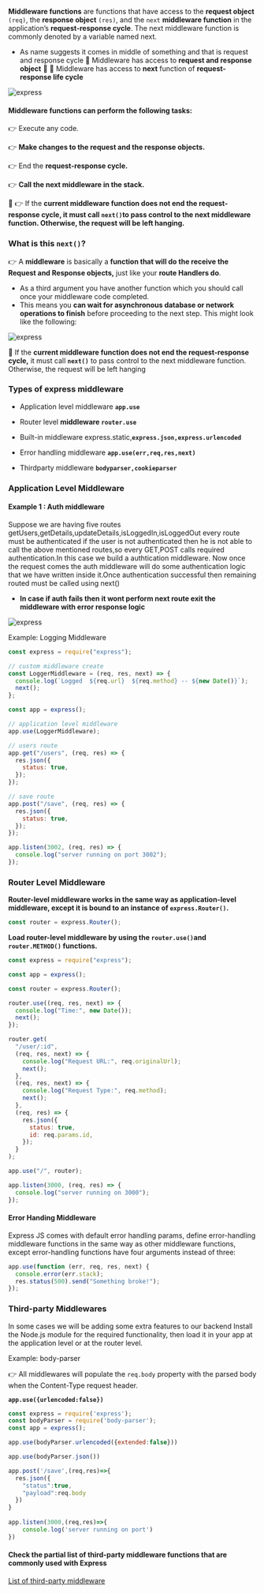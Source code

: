 **Middleware functions** are functions that have access to the **request object** `(req)`, the **response object** `(res)`, and the `next` **middleware function** in the application’s **request-response cycle**.
The next middleware function is commonly denoted by a variable named next.

- As name suggests it comes in middle of something and that is request and response cycle
  🛑 Middleware has access to **request and response object** 🛑
  🛑 Middleware has access to **next** function of **request-response life cycle**

![express](express.png "Express Server")

#### Middleware functions can perform the following tasks:

👉 Execute any code.

👉 **Make changes to the request and the response objects.**

👉 End the **request-response cycle.**

👉 **Call the next middleware in the stack.**

🛑 👉 If the **current middleware function does not end the request-response cycle, it must call `next()`to pass control to the next middleware function. Otherwise, the request will be left hanging.**

### What is this **`next()`**?

👉 A **middleware** is basically a **function that will do the receive the Request and Response objects,** just like your **route Handlers do**.

- As a third argument you have another function which you should call once your middleware code completed.
- This means you **can wait for asynchronous database or network operations to finish** before proceeding to the next step. This might look like the following:

![express](middleware.png "Express Server")

🛑 If the **current middleware function does not end the request-response cycle,** it must call **`next()`** to pass control to the next middleware function. Otherwise, the request will be left hanging

### Types of express middleware

- Application level middleware **`app.use`**

- Router level **middleware `router.use`**
- Built-in middleware express.static,**`express.json,express.urlencoded`**
- Error handling middleware **`app.use(err,req,res,next)`**
- Thirdparty middleware **`bodyparser,cookieparser`**

### Application Level Middleware

#### Example 1 : Auth middleware

Suppose we are having five routes getUsers,getDetails,updateDetails,isLoggedIn,isLoggedOut
every route must be authenticated if the user is not authenticated then he is not able to call the above mentioned routes,so every GET,POST calls required authentication.In this case we build a authtication middleware.
Now once the request comes the auth middleware will do some authentication logic that we have written inside it.Once authentication successful then remaining routed must be called using next()

- **In case if auth fails then it wont perform next route exit the middleware with error response logic**

![express](middleware2.png "Express Server")

Example: Logging Middleware

```js
const express = require("express");

// custom middleware create
const LoggerMiddleware = (req, res, next) => {
  console.log(`Logged  ${req.url}  ${req.method} -- ${new Date()}`);
  next();
};

const app = express();

// application level middleware
app.use(LoggerMiddleware);

// users route
app.get("/users", (req, res) => {
  res.json({
    status: true,
  });
});

// save route
app.post("/save", (req, res) => {
  res.json({
    status: true,
  });
});

app.listen(3002, (req, res) => {
  console.log("server running on port 3002");
});
```

### Router Level Middleware

**Router-level middleware works in the same way as application-level middleware, except it is bound to an instance of `express.Router()`.**

```js
const router = express.Router();
```

**Load router-level middleware by using the `router.use()`and `router.METHOD()` functions.**

```js
const express = require("express");

const app = express();

const router = express.Router();

router.use((req, res, next) => {
  console.log("Time:", new Date());
  next();
});

router.get(
  "/user/:id",
  (req, res, next) => {
    console.log("Request URL:", req.originalUrl);
    next();
  },
  (req, res, next) => {
    console.log("Request Type:", req.method);
    next();
  },
  (req, res) => {
    res.json({
      status: true,
      id: req.params.id,
    });
  }
);

app.use("/", router);

app.listen(3000, (req, res) => {
  console.log("server running on 3000");
});
```

#### Error Handing Middleware

Express JS comes with default error handling params, define error-handling middleware functions in the same way as other middleware functions, except error-handling functions have four arguments instead of three:

```js
app.use(function (err, req, res, next) {
  console.error(err.stack);
  res.status(500).send("Something broke!");
});
```
### Third-party Middlewares

In some cases we will be adding some extra features to our backend
Install the Node.js module for the required functionality, then load it in your app at the application level or at the router level.

Example: body-parser

👉 All middlewares will populate the `req.body` property with the parsed body when the Content-Type request header.

**`app.use({urlencoded:false})`**

```js
const express = require('express');
const bodyParser = require('body-parser');
const app = express();

app.use(bodyParser.urlencoded({extended:false}))

app.use(bodyParser.json())

app.post('/save',(req,res)=>{
  res.json({
    "status":true,
    "payload":req.body
  })
}
          
app.listen(3000,(req,res)=>{
    console.log('server running on port')
})
```

#### Check the partial list of third-party middleware functions that are commonly used with Express

[List of third-party middleware](https://expressjs.com/en/resources/middleware.html)
